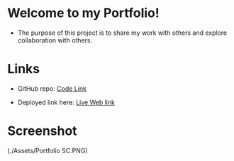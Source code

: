 # Welcome to my Portfolio!
- The purpose of this project is to share my work with others and explore collaboration with others.

# Links
* GitHub repo: 
[Code Link](https://github.com/ampieschke/PieschkePort)

* Deployed link here: 
[Live Web link](https://ampieschke.github.io/PieschkePort/)

# Screenshot
(./Assets/Portfolio SC.PNG)
